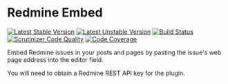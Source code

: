 # Redmine Embed

[![Latest Stable Version](https://poser.pugx.org/logoscon/post-glue/v/stable.svg)](https://packagist.org/packages/logoscon/post-glue) [![Latest Unstable Version](https://poser.pugx.org/logoscon/post-glue/v/unstable.svg)](https://packagist.org/packages/logoscon/post-glue) [![Build Status](https://travis-ci.org/log-oscon/post-glue.svg?branch=master)](https://travis-ci.org/log-oscon/post-glue) [![Scrutinizer Code Quality](https://scrutinizer-ci.com/g/log-oscon/post-glue/badges/quality-score.png?b=master)](https://scrutinizer-ci.com/g/log-oscon/post-glue/?branch=master) [![Code Coverage](https://scrutinizer-ci.com/g/log-oscon/post-glue/badges/coverage.png?b=master)](https://scrutinizer-ci.com/g/log-oscon/post-glue/?branch=master)

Embed Redmine issues in your posts and pages by pasting the issue's web page address into the editor field.

You will need to obtain a Redmine REST API key for the plugin.
